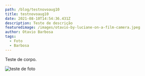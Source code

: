 ```yaml
---
path: /blog/testnovoaug10
title: testnovoaug10
date: 2021-08-10T14:54:36.431Z
description: Teste de descrição
featuredimage: /images/otavio-by-luciane-on-a-film-camera.jpeg
author: Otavio Barbosa
tags:
  - Foto
  - Barbosa
---
```

Teste de corpo.

![teste de foto](/images/otavio-by-luciane-on-a-film-camera.jpeg "teste de foto")